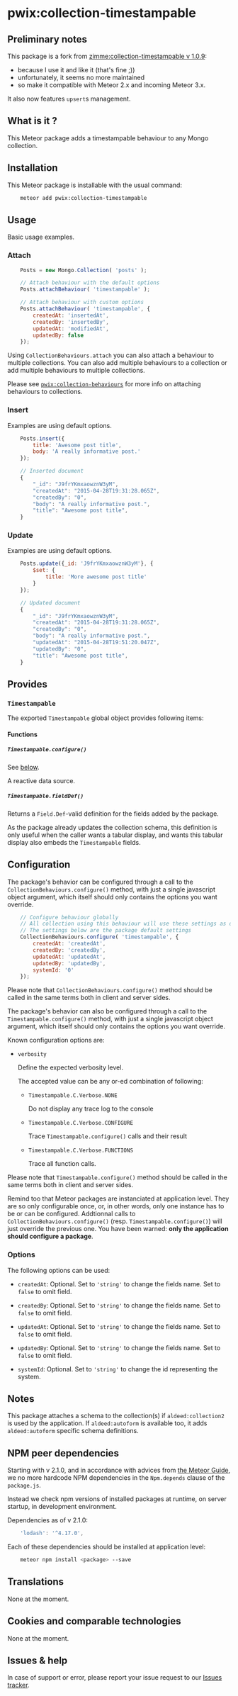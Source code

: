 # pwix:collection-timestampable

## Preliminary notes

This package is a fork from [zimme:collection-timestampable v 1.0.9](https://github.com/zimme/meteor-collection-timestampable/):
- because I use it and like it (that's fine ;))
- unfortunately, it seems no more maintained
- so make it compatible with Meteor 2.x and incoming Meteor 3.x.

It also now features `upsert`s management.

## What is it ?

This Meteor package adds a timestampable behaviour to any Mongo collection.

## Installation

This Meteor package is installable with the usual command:

```sh
    meteor add pwix:collection-timestampable
```

## Usage

Basic usage examples.

### Attach

```js
    Posts = new Mongo.Collection( 'posts' );

    // Attach behaviour with the default options
    Posts.attachBehaviour( 'timestampable' );

    // Attach behaviour with custom options
    Posts.attachBehaviour( 'timestampable', {
        createdAt: 'insertedAt',
        createdBy: 'insertedBy',
        updatedAt: 'modifiedAt',
        updatedBy: false
    });
```

Using `CollectionBehaviours.attach` you can also attach a behaviour to multiple collections. You can also add multiple behaviours to a collection or add multiple behaviours to multiple collections.

Please see [`pwix:collection-behaviours`](https://github.com/trychlos/pwix-collection-behaviours) for more info on attaching behaviours to collections.

### Insert

Examples are using default options.

```js
    Posts.insert({
        title: 'Awesome post title',
        body: 'A really informative post.'
    });

    // Inserted document
    {
        "_id": "J9frYKmxaowznW3yM",
        "createdAt": "2015-04-28T19:31:28.065Z",
        "createdBy": "0",
        "body": "A really informative post.",
        "title": "Awesome post title",
    }
```

### Update

Examples are using default options.

```js
    Posts.update({_id: 'J9frYKmxaowznW3yM'}, {
        $set: {
            title: 'More awesome post title'
        }
    });

    // Updated document
    {
        "_id": "J9frYKmxaowznW3yM",
        "createdAt": "2015-04-28T19:31:28.065Z",
        "createdBy": "0",
        "body": "A really informative post.",
        "updatedAt": "2015-04-28T19:51:20.047Z",
        "updatedBy": "0",
        "title": "Awesome post title",
    }
```

## Provides

### `Timestampable`

The exported `Timestampable` global object provides following items:

#### Functions

##### `Timestampable.configure()`

See [below](#configuration).

A reactive data source.

##### `Timestampable.fieldDef()`

Returns a `Field.Def`-valid definition for the fields added by the package.

As the package already updates the collection schema, this definition is only useful when the caller wants a tabular display, and wants this tabular display also embeds the `Timestampable` fields.

## Configuration

The package's behavior can be configured through a call to the `CollectionBehaviours.configure()` method, with just a single javascript object argument, which itself should only contains the options you want override.

```js
    // Configure behaviour globally
    // All collection using this behaviour will use these settings as defaults
    // The settings below are the package default settings
    CollectionBehaviours.configure( 'timestampable', {
        createdAt: 'createdAt',
        createdBy: 'createdBy',
        updatedAt: 'updatedAt',
        updatedBy: 'updatedBy',
        systemId: '0'
    });
```

Please note that `CollectionBehaviours.configure()` method should be called in the same terms both in client and server sides.

The package's behavior can also be configured through a call to the `Timestampable.configure()` method, with just a single javascript object argument, which itself should only contains the options you want override.

Known configuration options are:

- `verbosity`

    Define the expected verbosity level.

    The accepted value can be any or-ed combination of following:

    - `Timestampable.C.Verbose.NONE`

        Do not display any trace log to the console

    - `Timestampable.C.Verbose.CONFIGURE`

        Trace `Timestampable.configure()` calls and their result

    - `Timestampable.C.Verbose.FUNCTIONS`

        Trace all function calls.

Please note that `Timestampable.configure()` method should be called in the same terms both in client and server sides.

Remind too that Meteor packages are instanciated at application level. They are so only configurable once, or, in other words, only one instance has to be or can be configured. Addtionnal calls to `CollectionBehaviours.configure()` (resp. `Timestampable.configure()`) will just override the previous one. You have been warned: **only the application should configure a package**.

### Options

The following options can be used:

- `createdAt`: Optional. Set to `'string'` to change the fields name.
  Set to `false` to omit field.

- `createdBy`: Optional. Set to `'string'` to change the fields name.
  Set to `false` to omit field.

- `updatedAt`: Optional. Set to `'string'` to change the fields name.
  Set to `false` to omit field.

- `updatedBy`: Optional. Set to `'string'` to change the fields name.
  Set to `false` to omit field.

- `systemId`: Optional. Set to `'string'` to change the id representing the system.

## Notes

This package attaches a schema to the collection(s) if `aldeed:collection2` is used by the application. If `aldeed:autoform` is available too, it adds `aldeed:autoform` specific schema definitions.

## NPM peer dependencies

Starting with v 2.1.0, and in accordance with advices from [the Meteor Guide](https://guide.meteor.com/writing-atmosphere-packages.html#peer-npm-dependencies), we no more hardcode NPM dependencies in the `Npm.depends` clause of the `package.js`.

Instead we check npm versions of installed packages at runtime, on server startup, in development environment.

Dependencies as of v 2.1.0:

```js
    'lodash': '^4.17.0',
```

Each of these dependencies should be installed at application level:

```sh
    meteor npm install <package> --save
```

## Translations

None at the moment.

## Cookies and comparable technologies

None at the moment.

## Issues & help

In case of support or error, please report your issue request to our [Issues tracker](https://github.com/trychlos/pwix-collection-timestampable/issues).

<!--
### Forked from zimme:collection-timestampable

[![Gitter][Gitter Badge]][Gitter]
[![Code Climate][Code Climate Badge]][Code Climate]
[![License][License Badge]][License]

[Code Climate]: https://codeclimate.com/github/zimme/meteor-collection-timestampable
[Code Climate Badge]: http://img.shields.io/codeclimate/github/zimme/meteor-collection-timestampable.svg
[CollectionBehaviours]: https://atmospherejs.com/zimme/collection-behaviours
[Gitter]: https://gitter.im/zimme/meteor-collection-timestampable
[Gitter Badge]: https://img.shields.io/badge/gitter-join_chat-brightgreen.svg
[License]: https://github.com/zimme/meteor-collection-timestampable/blob/master/LICENSE.md
[License Badge]: https://img.shields.io/badge/license-MIT-blue.svg
-->
